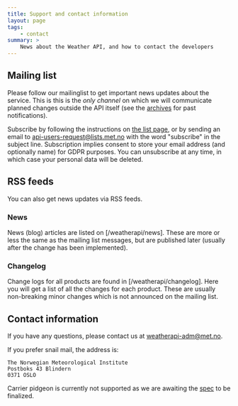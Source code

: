 ```yaml
---
title: Support and contact information
layout: page
tags:
    - contact
summary: >
    News about the Weather API, and how to contact the developers
---
```


## Mailing list

Please follow our mailinglist to get important news updates about the service.
This is this is the *only channel* on which we will communicate planned changes
outside the API itself (see the [archives](http://lists.met.no/pipermail/api-users/)
for past notifications).

Subscribe by following the instructions on [the list page](http://lists.met.no/mailman/listinfo/api-users),
or by sending an email to <api-users-request@lists.met.no> with the word "subscribe" in the subject line.
Subscription implies consent to store your email address (and optionally name) for GDPR purposes.
You can unsubscribe at any time, in which case your personal data will be deleted.

## RSS feeds

You can also get news updates via RSS feeds.

### News

News (blog) articles are listed on [/weatherapi/news]. These are more or less the
same as the mailing list messages, but are published later (usually after the change
has been implemented).

### Changelog

Change logs for all products are found in [/weatherapi/changelog]. Here you will
get a list of all the changes for each product. These are usually non-breaking
minor changes which is not announced on the mailing list.

## Contact information

If you have any questions, please contact us at <weatherapi-adm@met.no>.

If you prefer snail mail, the address is:

    The Norwegian Meteorological Institute
    Postboks 43 Blindern
    0371 OSLO

Carrier pidgeon is currently not supported as we are awaiting the
[spec](https://tools.ietf.org/html/rfc2549) to be finalized.
